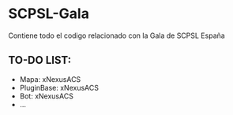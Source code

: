 # SCPSL-Gala

Contiene todo el codigo relacionado con la Gala de SCPSL España

## TO-DO LIST:

- Mapa: xNexusACS
- PluginBase: xNexusACS
- Bot: xNexusACS
- ...
